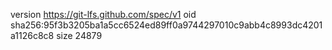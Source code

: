 version https://git-lfs.github.com/spec/v1
oid sha256:95f3b3205ba1a5cc6524ed89ff0a9744297010c9abb4c8993dc4201a1126c8c8
size 24879
